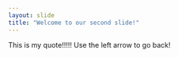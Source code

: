 ```yaml
---
layout: slide
title: "Welcome to our second slide!"
---
```

This is my quote!!!!!
Use the left arrow to go back!
